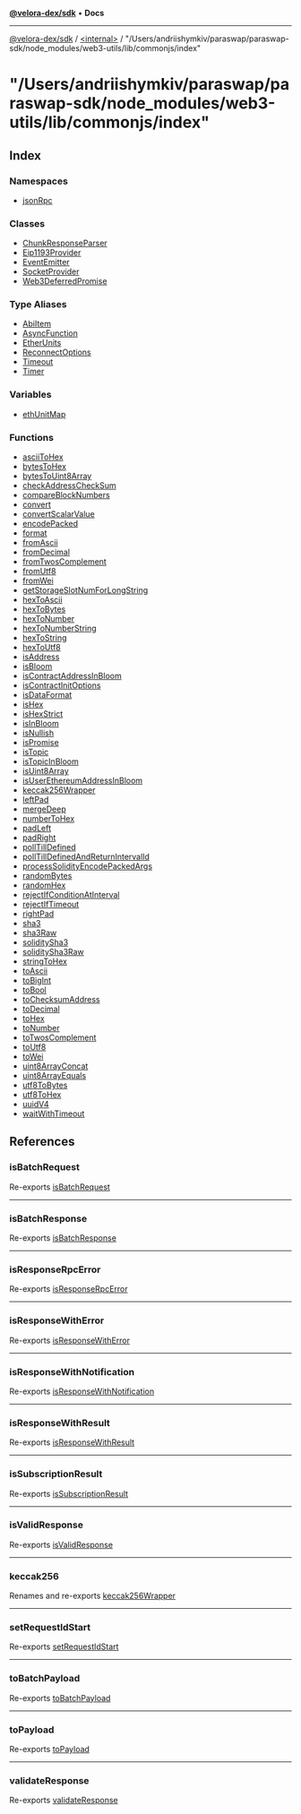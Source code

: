 [**@velora-dex/sdk**](../../../README.md) • **Docs**

***

[@velora-dex/sdk](../../../globals.md) / [\<internal\>](../../README.md) / "/Users/andriishymkiv/paraswap/paraswap-sdk/node\_modules/web3-utils/lib/commonjs/index"

# "/Users/andriishymkiv/paraswap/paraswap-sdk/node\_modules/web3-utils/lib/commonjs/index"

## Index

### Namespaces

- [jsonRpc](namespaces/jsonRpc/README.md)

### Classes

- [ChunkResponseParser](classes/ChunkResponseParser.md)
- [Eip1193Provider](classes/Eip1193Provider.md)
- [EventEmitter](classes/EventEmitter.md)
- [SocketProvider](classes/SocketProvider.md)
- [Web3DeferredPromise](classes/Web3DeferredPromise.md)

### Type Aliases

- [AbiItem](type-aliases/AbiItem.md)
- [AsyncFunction](type-aliases/AsyncFunction.md)
- [EtherUnits](type-aliases/EtherUnits.md)
- [ReconnectOptions](type-aliases/ReconnectOptions.md)
- [Timeout](type-aliases/Timeout.md)
- [Timer](type-aliases/Timer.md)

### Variables

- [ethUnitMap](variables/ethUnitMap.md)

### Functions

- [asciiToHex](functions/asciiToHex.md)
- [bytesToHex](functions/bytesToHex.md)
- [bytesToUint8Array](functions/bytesToUint8Array.md)
- [checkAddressCheckSum](functions/checkAddressCheckSum.md)
- [compareBlockNumbers](functions/compareBlockNumbers.md)
- [convert](functions/convert.md)
- [convertScalarValue](functions/convertScalarValue.md)
- [encodePacked](functions/encodePacked.md)
- [format](functions/format.md)
- [fromAscii](functions/fromAscii.md)
- [fromDecimal](functions/fromDecimal.md)
- [fromTwosComplement](functions/fromTwosComplement.md)
- [fromUtf8](functions/fromUtf8.md)
- [fromWei](functions/fromWei.md)
- [getStorageSlotNumForLongString](functions/getStorageSlotNumForLongString.md)
- [hexToAscii](functions/hexToAscii.md)
- [hexToBytes](functions/hexToBytes.md)
- [hexToNumber](functions/hexToNumber.md)
- [hexToNumberString](functions/hexToNumberString.md)
- [hexToString](functions/hexToString.md)
- [hexToUtf8](functions/hexToUtf8.md)
- [isAddress](functions/isAddress.md)
- [isBloom](functions/isBloom.md)
- [isContractAddressInBloom](functions/isContractAddressInBloom.md)
- [isContractInitOptions](functions/isContractInitOptions.md)
- [isDataFormat](functions/isDataFormat.md)
- [isHex](functions/isHex.md)
- [isHexStrict](functions/isHexStrict.md)
- [isInBloom](functions/isInBloom.md)
- [isNullish](functions/isNullish.md)
- [isPromise](functions/isPromise.md)
- [isTopic](functions/isTopic.md)
- [isTopicInBloom](functions/isTopicInBloom.md)
- [isUint8Array](functions/isUint8Array.md)
- [isUserEthereumAddressInBloom](functions/isUserEthereumAddressInBloom.md)
- [keccak256Wrapper](functions/keccak256Wrapper.md)
- [leftPad](functions/leftPad.md)
- [mergeDeep](functions/mergeDeep.md)
- [numberToHex](functions/numberToHex.md)
- [padLeft](functions/padLeft.md)
- [padRight](functions/padRight.md)
- [pollTillDefined](functions/pollTillDefined.md)
- [pollTillDefinedAndReturnIntervalId](functions/pollTillDefinedAndReturnIntervalId.md)
- [processSolidityEncodePackedArgs](functions/processSolidityEncodePackedArgs.md)
- [randomBytes](functions/randomBytes.md)
- [randomHex](functions/randomHex.md)
- [rejectIfConditionAtInterval](functions/rejectIfConditionAtInterval.md)
- [rejectIfTimeout](functions/rejectIfTimeout.md)
- [rightPad](functions/rightPad.md)
- [sha3](functions/sha3.md)
- [sha3Raw](functions/sha3Raw.md)
- [soliditySha3](functions/soliditySha3.md)
- [soliditySha3Raw](functions/soliditySha3Raw.md)
- [stringToHex](functions/stringToHex.md)
- [toAscii](functions/toAscii.md)
- [toBigInt](functions/toBigInt.md)
- [toBool](functions/toBool.md)
- [toChecksumAddress](functions/toChecksumAddress.md)
- [toDecimal](functions/toDecimal.md)
- [toHex](functions/toHex.md)
- [toNumber](functions/toNumber.md)
- [toTwosComplement](functions/toTwosComplement.md)
- [toUtf8](functions/toUtf8.md)
- [toWei](functions/toWei.md)
- [uint8ArrayConcat](functions/uint8ArrayConcat.md)
- [uint8ArrayEquals](functions/uint8ArrayEquals.md)
- [utf8ToBytes](functions/utf8ToBytes.md)
- [utf8ToHex](functions/utf8ToHex.md)
- [uuidV4](functions/uuidV4.md)
- [waitWithTimeout](functions/waitWithTimeout.md)

## References

### isBatchRequest

Re-exports [isBatchRequest](namespaces/jsonRpc/functions/isBatchRequest.md)

***

### isBatchResponse

Re-exports [isBatchResponse](namespaces/jsonRpc/functions/isBatchResponse.md)

***

### isResponseRpcError

Re-exports [isResponseRpcError](namespaces/jsonRpc/functions/isResponseRpcError.md)

***

### isResponseWithError

Re-exports [isResponseWithError](namespaces/jsonRpc/functions/isResponseWithError.md)

***

### isResponseWithNotification

Re-exports [isResponseWithNotification](namespaces/jsonRpc/functions/isResponseWithNotification.md)

***

### isResponseWithResult

Re-exports [isResponseWithResult](namespaces/jsonRpc/functions/isResponseWithResult.md)

***

### isSubscriptionResult

Re-exports [isSubscriptionResult](namespaces/jsonRpc/functions/isSubscriptionResult.md)

***

### isValidResponse

Re-exports [isValidResponse](namespaces/jsonRpc/functions/isValidResponse.md)

***

### keccak256

Renames and re-exports [keccak256Wrapper](functions/keccak256Wrapper.md)

***

### setRequestIdStart

Re-exports [setRequestIdStart](namespaces/jsonRpc/functions/setRequestIdStart.md)

***

### toBatchPayload

Re-exports [toBatchPayload](namespaces/jsonRpc/functions/toBatchPayload.md)

***

### toPayload

Re-exports [toPayload](namespaces/jsonRpc/functions/toPayload.md)

***

### validateResponse

Re-exports [validateResponse](namespaces/jsonRpc/functions/validateResponse.md)
